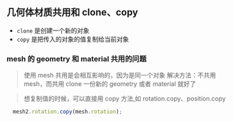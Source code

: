 ## 几何体材质共用和 clone、copy

- `clone` 是创建一个新的对象
- `copy` 是把传入的对象的值复制给当前对象

### mesh 的 geometry 和 material 共用的问题

> 使用 mesh 共用是会相互影响的，因为是同一个对象
> 解决方法：不共用mesh，而共用 clone 一份新的 geometry 或者 material 就好了


> 想复制值的时候，可以直接用 copy 方法,如 rotation.copy、position.copy
```javascript
  mesh2.rotation.copy(mesh.rotation);
```

